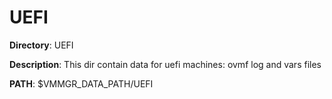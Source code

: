 # UEFI

**Directory**: UEFI

**Description**: This dir contain data for uefi machines: ovmf log and vars files

**PATH**: $VMMGR_DATA_PATH/UEFI

